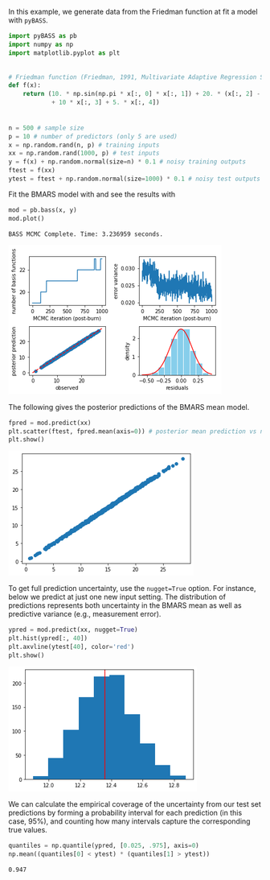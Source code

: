 In this example, we generate data from the Friedman function at fit a model with `pyBASS`.


```python
import pyBASS as pb
import numpy as np
import matplotlib.pyplot as plt
```


```python

# Friedman function (Friedman, 1991, Multivariate Adaptive Regression Splines)
def f(x):
    return (10. * np.sin(np.pi * x[:, 0] * x[:, 1]) + 20. * (x[:, 2] - .5) ** 2 
            + 10 * x[:, 3] + 5. * x[:, 4])


n = 500 # sample size
p = 10 # number of predictors (only 5 are used)
x = np.random.rand(n, p) # training inputs
xx = np.random.rand(1000, p) # test inputs
y = f(x) + np.random.normal(size=n) * 0.1 # noisy training outputs
ftest = f(xx)
ytest = ftest + np.random.normal(size=1000) * 0.1 # noisy test outputs

```

Fit the BMARS model with and see the results with


```python
mod = pb.bass(x, y)
mod.plot()
```

    BASS MCMC Complete. Time: 3.236959 seconds.



    
![png](ex1_files/ex1_4_1.png)
    


The following gives the posterior predictions of the BMARS mean model.


```python
fpred = mod.predict(xx)
plt.scatter(ftest, fpred.mean(axis=0)) # posterior mean prediction vs noisless test outputs
plt.show()
```


    
![png](ex1_files/ex1_6_0.png)
    


To get full prediction uncertainty, use the `nugget=True` option.  For instance, below we predict at just one new input setting.  The distribution of predictions represents both uncertainty in the BMARS mean as well as predictive variance (e.g., measurement error).


```python
ypred = mod.predict(xx, nugget=True)
plt.hist(ypred[:, 40])
plt.axvline(ytest[40], color='red')
plt.show()
```


    
![png](ex1_files/ex1_8_0.png)
    


We can calculate the empirical coverage of the uncertainty from our test set predictions by forming a probability interval for each prediction (in this case, 95%), and counting how many intervals capture the corresponding true values.


```python
quantiles = np.quantile(ypred, [0.025, .975], axis=0)
np.mean((quantiles[0] < ytest) * (quantiles[1] > ytest))
```




    0.947


